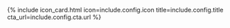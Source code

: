 
{% include icon_card.html icon=include.config.icon title=include.config.title cta_url=include.config.cta.url %}